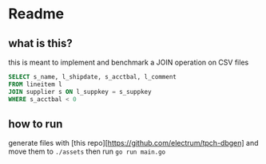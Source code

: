 # Readme

## what is this?
this is meant to implement and benchmark a JOIN operation on CSV files

```SQL
SELECT s_name, l_shipdate, s_acctbal, l_comment
FROM lineitem l
JOIN supplier s ON l_suppkey = s_suppkey
WHERE s_acctbal < 0
```

## how to run
generate files with [this repo][https://github.com/electrum/tpch-dbgen] and move them to `./assets` then run `go run main.go`
